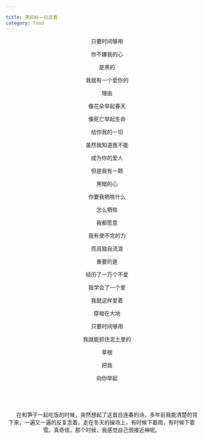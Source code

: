 ```yaml
---

title: 黑蚂蚁——白连春  
category: food
---
```


<center>
<div class="bct fc05 fc11 nbw-blog ztag"><p style="TEXT-INDENT: 2em">只要时间够用</p>
<p style="TEXT-INDENT: 2em">你不嫌我的心</p>
<p style="TEXT-INDENT: 2em">是黑的</p>
<p style="TEXT-INDENT: 2em">我就有一个爱你的</p>
<p style="TEXT-INDENT: 2em">理由</p>
<p style="TEXT-INDENT: 2em">像花朵举起春天</p>
<p style="TEXT-INDENT: 2em">像死亡举起生命</p>
<p style="TEXT-INDENT: 2em">给你我的一切</p>
<p style="TEXT-INDENT: 2em">虽然我知道我不能</p>
<p style="TEXT-INDENT: 2em">成为你的爱人</p>
<p style="TEXT-INDENT: 2em">但是我有一颗</p>
<p style="TEXT-INDENT: 2em">黑暗的心</p>
<p style="TEXT-INDENT: 2em">你要我牺牲什么</p>
<p style="TEXT-INDENT: 2em">怎么牺牲</p>
<p style="TEXT-INDENT: 2em">我都愿意</p>
<p style="TEXT-INDENT: 2em">我有使不完的力</p>
<p style="TEXT-INDENT: 2em">而且独自流浪</p>
<p style="TEXT-INDENT: 2em">重要的是</p>
<p style="TEXT-INDENT: 2em">经历了一万个不爱</p>
<p style="TEXT-INDENT: 2em">我学会了一个爱</p>
<p style="TEXT-INDENT: 2em">我就这样爱着</p>
<p style="TEXT-INDENT: 2em">穿梭在大地</p>
<p style="TEXT-INDENT: 2em">只要时间够用</p>
<p style="TEXT-INDENT: 2em">我就能抓住泥土里的</p>
<p style="TEXT-INDENT: 2em">草根</p>
<p style="TEXT-INDENT: 2em">把我</p>
<p style="TEXT-INDENT: 2em">向你举起</p>
<p style="TEXT-INDENT: 2em">&nbsp;</p>
<p style="TEXT-INDENT: 2em">&nbsp;</p>
<p style="TEXT-INDENT: 2em">在和笋子一起吃饭的时候，突然想起了这首白连春的诗，多年前我能清楚的背下来，一遍又一遍的反复念着，走在冬天的操场上，有时候下着雨，有时候下着雪。真奇怪，那个时候，我感觉自己很接近神呢。</p>
</div></center>